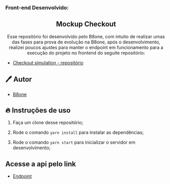 ### Front-end Desenvolvido:
<h2 align="center">
  Mockup Checkout
</h2>

<p align="center">Esse repositório foi desenvolvido pelo B8one, com intuito de realizar umas das fases para prova de evolução na B8one, após o desenvolvimento, realizei poucos ajustes para manter o endpoint em funcionamento para a execução do projeto no frontend do seguite repositório: </p>

- [Checkout simulation - repositório](https://github.com/BiaCarvalhoCavalieri/checkout-example-simulation)

## 🖊️ Autor

- [B8one](https://github.com/beightone)

## 🔥 Instruções de uso

1. Faça um clone desse repositório;

2. Rode o comando `yarn install` para instalar as dependências;

3. Rode o comando `yarn start` para inicializar o servidor em desenvolvimento;

## Acesse a api pelo link
- [Endpoint]()

